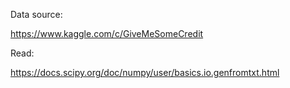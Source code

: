 Data source:

https://www.kaggle.com/c/GiveMeSomeCredit

Read:

https://docs.scipy.org/doc/numpy/user/basics.io.genfromtxt.html